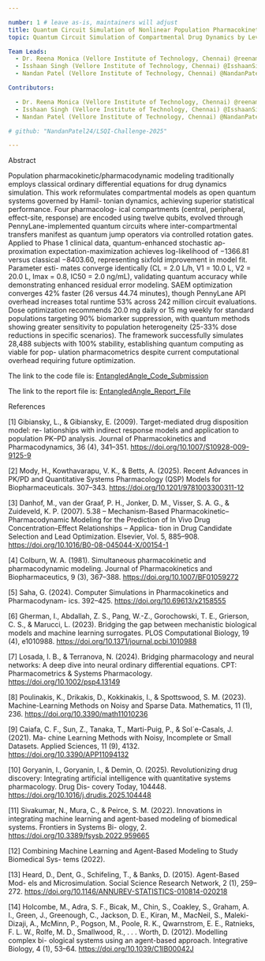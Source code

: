 ```yaml
---

number: 1 # leave as-is, maintainers will adjust
title: Quantum Circuit Simulation of Nonlinear Population Pharmacokinetics Using Variational Algorithms
topic: Quantum Circuit Simulation of Compartmental Drug Dynamics by Leveraging Variational Algorithms for Nonlinear Mixed Effects Population Pharmacokinetics

Team Leads:
  - Dr. Reena Monica (Vellore Institute of Technology, Chennai) @reenamonica-design
  - Isshaan Singh (Vellore Institute of Technology, Chennai) @IsshaanSingh2701
  - Nandan Patel (Vellore Institute of Technology, Chennai) @NandanPatel24

Contributors:

  - Dr. Reena Monica (Vellore Institute of Technology, Chennai) @reenamonica-design
  - Isshaan Singh (Vellore Institute of Technology, Chennai) @IsshaanSingh2701
  - Nandan Patel (Vellore Institute of Technology, Chennai) @NandanPatel24

# github: "NandanPatel24/LSQI-Challenge-2025"

---
```


Abstract

Population pharmacokinetic/pharmacodynamic modeling traditionally employs
classical ordinary differential equations for drug dynamics simulation. This work
reformulates compartmental models as open quantum systems governed by Hamil-
tonian dynamics, achieving superior statistical performance. Four pharmacolog-
ical compartments (central, peripheral, effect-site, response) are encoded using
twelve qubits, evolved through PennyLane-implemented quantum circuits where
inter-compartmental transfers manifest as quantum jump operators via controlled
rotation gates. Applied to Phase 1 clinical data, quantum-enhanced stochastic ap-
proximation expectation-maximization achieves log-likelihood of −1366.81 versus
classical −8403.60, representing sixfold improvement in model fit. Parameter esti-
mates converge identically (CL = 2.0 L/h, V1 = 10.0 L, V2 = 20.0 L, Imax = 0.8,
IC50 = 2.0 ng/mL), validating quantum accuracy while demonstrating enhanced
residual error modeling. SAEM optimization converges 42% faster (26 versus 44.74
minutes), though PennyLane API overhead increases total runtime 53% across 242
million circuit evaluations. Dose optimization recommends 20.0 mg daily or 15
mg weekly for standard populations targeting 90% biomarker suppression, with
quantum methods showing greater sensitivity to population heterogeneity (25-33%
dose reductions in specific scenarios). The framework successfully simulates 28,488
subjects with 100% stability, establishing quantum computing as viable for pop-
ulation pharmacometrics despite current computational overhead requiring future
optimization.

The link to the code file is: [EntangledAngle_Code_Submission](https://github.com/NandanPatel24/LSQI-Challenge-2025/blob/main/projects/EntangledAngle/Quantum_Innovation_Challenge_EntangledAngle_Code_submission.ipynb)

The link to the report file is: [EntangledAngle_Report_File](https://github.com/NandanPatel24/LSQI-Challenge-2025/blob/main/projects/EntangledAngle/Quantum_Innovation_Challenge_EntangledAngle_Report_submission.pdf.pdf)

References

[1] Gibiansky, L., & Gibiansky, E. (2009). Target-mediated drug disposition model: re-
lationships with indirect response models and application to population PK–PD
analysis. Journal of Pharmacokinetics and Pharmacodynamics, 36 (4), 341–351.
https://doi.org/10.1007/S10928-009-9125-9

[2] Mody, H., Kowthavarapu, V. K., & Betts, A. (2025). Recent Advances in PK/PD
and Quantitative Systems Pharmacology (QSP) Models for Biopharmaceuticals.
307–343. https://doi.org/10.1201/9781003300311-12

[3] Danhof, M., van der Graaf, P. H., Jonker, D. M., Visser, S. A. G., & Zuideveld, K.
P. (2007). 5.38 – Mechanism-Based Pharmacokinetic–Pharmacodynamic Modeling
for the Prediction of In Vivo Drug Concentration–Effect Relationships – Applica-
tion in Drug Candidate Selection and Lead Optimization. Elsevier, Vol. 5, 885–908.
https://doi.org/10.1016/B0-08-045044-X/00154-1

[4] Colburn, W. A. (1981). Simultaneous pharmacokinetic and pharmacodynamic
modeling. Journal of Pharmacokinetics and Biopharmaceutics, 9 (3), 367–388.
https://doi.org/10.1007/BF01059272

[5] Saha, G. (2024). Computer Simulations in Pharmacokinetics and Pharmacodynam-
ics. 392–425. https://doi.org/10.69613/x2158555

[6] Gherman, I., Abdallah, Z. S., Pang, W.-Z., Gorochowski, T. E., Grierson, C. S.,
& Marucci, L. (2023). Bridging the gap between mechanistic biological models
and machine learning surrogates. PLOS Computational Biology, 19 (4), e1010988.
https://doi.org/10.1371/journal.pcbi.1010988

[7] Losada, I. B., & Terranova, N. (2024). Bridging pharmacology and neural networks:
A deep dive into neural ordinary differential equations. CPT: Pharmacometrics &
Systems Pharmacology. https://doi.org/10.1002/psp4.13149

[8] Poulinakis, K., Drikakis, D., Kokkinakis, I., & Spottswood, S. M. (2023).
Machine-Learning Methods on Noisy and Sparse Data. Mathematics, 11 (1), 236.
https://doi.org/10.3390/math11010236

[9] Caiafa, C. F., Sun, Z., Tanaka, T., Marti-Puig, P., & Sol´e-Casals, J. (2021). Ma-
chine Learning Methods with Noisy, Incomplete or Small Datasets. Applied Sciences,
11 (9), 4132. https://doi.org/10.3390/APP11094132

[10] Goryanin, I., Goryanin, I., & Demin, O. (2025). Revolutionizing drug discovery:
Integrating artificial intelligence with quantitative systems pharmacology. Drug Dis-
covery Today, 104448. https://doi.org/10.1016/j.drudis.2025.104448

[11] Sivakumar, N., Mura, C., & Peirce, S. M. (2022). Innovations in integrating machine
learning and agent-based modeling of biomedical systems. Frontiers in Systems Bi-
ology, 2. https://doi.org/10.3389/fsysb.2022.959665

[12] Combining Machine Learning and Agent-Based Modeling to Study Biomedical Sys-
tems (2022).

[13] Heard, D., Dent, G., Schifeling, T., & Banks, D. (2015). Agent-Based Mod-
els and Microsimulation. Social Science Research Network, 2 (1), 259–272.
https://doi.org/10.1146/ANNUREV-STATISTICS-010814-020218

[14] Holcombe, M., Adra, S. F., Bicak, M., Chin, S., Coakley, S., Graham, A. I.,
Green, J., Greenough, C., Jackson, D. E., Kiran, M., MacNeil, S., Maleki-Dizaji,
A., McMinn, P., Pogson, M., Poole, R. K., Qwarnstrom, E. E., Ratnieks, F. L.
W., Rolfe, M. D., Smallwood, R., . . . Worth, D. (2012). Modelling complex bi-
ological systems using an agent-based approach. Integrative Biology, 4 (1), 53–64.
https://doi.org/10.1039/C1IB00042J
